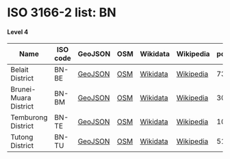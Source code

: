 # ISO 3166-2 list: BN


#### Level 4
Name | ISO code | GeoJSON | OSM | Wikidata | Wikipedia | population 
--- | --- | --- | --- | --- | --- | --- 
Belait District | BN-BE | [GeoJSON](../../export/geojson/q7/iso2/BN/BN-BE.geojson) | [OSM](https://www.openstreetmap.org/relation/3853884) | [Wikidata](https://www.wikidata.org/wiki/Q40395) | [Wikipedia](http://en.wikipedia.org/wiki/en%3ABelait%20District) | 73200
Brunei-Muara District | BN-BM | [GeoJSON](../../export/geojson/q7/iso2/BN/BN-BM.geojson) | [OSM](https://www.openstreetmap.org/relation/3853885) | [Wikidata](https://www.wikidata.org/wiki/Q153009) | [Wikipedia](http://en.wikipedia.org/wiki/en%3ABrunei-Muara%20District) | 307000
Temburong District | BN-TE | [GeoJSON](../../export/geojson/q7/iso2/BN/BN-TE.geojson) | [OSM](https://www.openstreetmap.org/relation/7843853) | [Wikidata](https://www.wikidata.org/wiki/Q263285) | [Wikipedia](http://en.wikipedia.org/wiki/ms%3ADaerah%20Temburong) | 10900
Tutong District | BN-TU | [GeoJSON](../../export/geojson/q7/iso2/BN/BN-TU.geojson) | [OSM](https://www.openstreetmap.org/relation/3853886) | [Wikidata](https://www.wikidata.org/wiki/Q40398) | [Wikipedia](http://en.wikipedia.org/wiki/en%3ATutong%20District) | 51300
